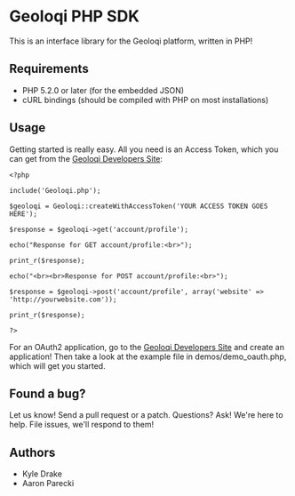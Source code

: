 Geoloqi PHP SDK
===
This is an interface library for the Geoloqi platform, written in PHP!

Requirements
---
* PHP 5.2.0 or later (for the embedded JSON)
* cURL bindings (should be compiled with PHP on most installations)

Usage
---
Getting started is really easy. All you need is an Access Token, which you can get from the [Geoloqi Developers Site](https://developers.geoloqi.com/getting-started):

    <?php

    include('Geoloqi.php');

    $geoloqi = Geoloqi::createWithAccessToken('YOUR ACCESS TOKEN GOES HERE');

    $response = $geoloqi->get('account/profile');

    echo("Response for GET account/profile:<br>");

    print_r($response);

    echo("<br><br>Response for POST account/profile:<br>");

    $response = $geoloqi->post('account/profile', array('website' => 'http://yourwebsite.com'));

    print_r($response);

    ?>

For an OAuth2 application, go to the [Geoloqi Developers Site](https://developers.geoloqi.com/getting-started) and create an application! Then take a look at the example file in demos/demo_oauth.php, which will get you started.

Found a bug?
---
Let us know! Send a pull request or a patch. Questions? Ask! We're here to help. File issues, we'll respond to them!

Authors
---
* Kyle Drake
* Aaron Parecki